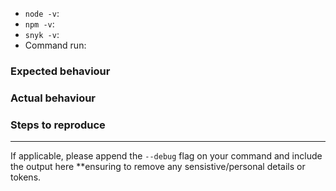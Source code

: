 - `node -v`:
- `npm -v`:
- `snyk -v`:
- Command run:

### Expected behaviour


### Actual behaviour


### Steps to reproduce


---

If applicable, please append the `--debug` flag on your command and include the output here **ensuring to remove any sensistive/personal details or tokens.